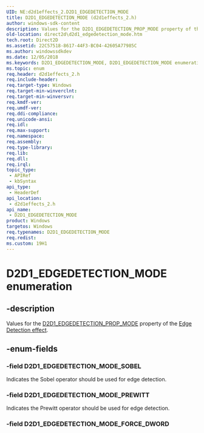 ```yaml
---
UID: NE:d2d1effects_2.D2D1_EDGEDETECTION_MODE
title: D2D1_EDGEDETECTION_MODE (d2d1effects_2.h)
author: windows-sdk-content
description: Values for the D2D1_EDGEDETECTION_PROP_MODE property of the Edge Detection effect.
old-location: direct2d\d2d1_edgedetection_mode.htm
tech.root: Direct2D
ms.assetid: 22C57518-8617-44F3-BC04-42605A77985C
ms.author: windowssdkdev
ms.date: 12/05/2018
ms.keywords: D2D1_EDGEDETECTION_MODE, D2D1_EDGEDETECTION_MODE enumeration [Direct2D], D2D1_EDGEDETECTION_MODE_PREWITT, D2D1_EDGEDETECTION_MODE_SOBEL, d2d1effects_2/D2D1_EDGEDETECTION_MODE, d2d1effects_2/D2D1_EDGEDETECTION_MODE_PREWITT, d2d1effects_2/D2D1_EDGEDETECTION_MODE_SOBEL, direct2d.d2d1_edgedetection_mode
ms.topic: enum
req.header: d2d1effects_2.h
req.include-header: 
req.target-type: Windows
req.target-min-winverclnt: 
req.target-min-winversvr: 
req.kmdf-ver: 
req.umdf-ver: 
req.ddi-compliance: 
req.unicode-ansi: 
req.idl: 
req.max-support: 
req.namespace: 
req.assembly: 
req.type-library: 
req.lib: 
req.dll: 
req.irql: 
topic_type:
 - APIRef
 - kbSyntax
api_type:
 - HeaderDef
api_location:
 - d2d1effects_2.h
api_name:
 - D2D1_EDGEDETECTION_MODE
product: Windows
targetos: Windows
req.typenames: D2D1_EDGEDETECTION_MODE
req.redist: 
ms.custom: 19H1
---
```


# D2D1_EDGEDETECTION_MODE enumeration


## -description


Values for the <a href="https://docs.microsoft.com/windows/desktop/api/d2d1effects_2/ne-d2d1effects_2-d2d1_edgedetection_prop">D2D1_EDGEDETECTION_PROP_MODE</a> property of the <a href="https://docs.microsoft.com/windows/desktop/Direct2D/edge-detection-effect">Edge Detection effect</a>.


## -enum-fields




### -field D2D1_EDGEDETECTION_MODE_SOBEL

Indicates the Sobel operator should be used for edge detection.


### -field D2D1_EDGEDETECTION_MODE_PREWITT

Indicates the Prewitt operator should be used for edge detection.


### -field D2D1_EDGEDETECTION_MODE_FORCE_DWORD



